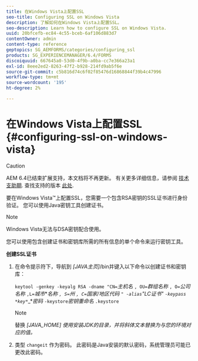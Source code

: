 ```yaml
---
title: 在Windows Vista上配置SSL
seo-title: Configuring SSL on Windows Vista
description: 了解如何在Windows Vista上配置SSL。
seo-description: Learn how to configure SSL on Windows Vista.
uuid: 20bfcefb-ec84-4c55-bceb-6af106d883d7
contentOwner: admin
content-type: reference
geptopics: SG_AEMFORMS/categories/configuring_ssl
products: SG_EXPERIENCEMANAGER/6.4/FORMS
discoiquuid: 667645a0-53d0-4f9b-a0ba-cc7e366a23a1
exl-id: 8eee2ed2-8263-47f2-b928-214fd9ab5f6e
source-git-commit: c5b816d74c6f02f85476d16868844f39b4c47996
workflow-type: tm+mt
source-wordcount: '195'
ht-degree: 2%

---
```


# 在Windows Vista上配置SSL {#configuring-ssl-on-windows-vista}

>[!CAUTION]
>
>AEM 6.4已结束扩展支持，本文档将不再更新。 有关更多详细信息，请参阅 [技术支助期](https://helpx.adobe.com/cn/support/programs/eol-matrix.html). 查找支持的版本 [此处](https://experienceleague.adobe.com/docs/).

要在Windows Vista™上配置SSL，您需要一个包含RSA密钥的SSL证书进行身份验证。 您可以使用Java密钥工具创建证书。

>[!NOTE]
>
>Windows Vista无法与DSA密钥配合使用。

您可以使用包含创建证书和密钥库所需的所有信息的单个命令来运行密钥工具。

**创建SSL证书**

1. 在命令提示符下，导航到 *[JAVA主页]*/bin并键入以下命令以创建证书和密钥库：

   `keytool -genkey -keyalg RSA -dname "CN=`*主机名* `, OU=`*群组名称* `, O=`*公司名称* `,L=`*城市******名称* `, S=`*州* `, C=`*国家/地区代码* `" -alias`*&quot;LC证书&quot;* `-keypass` `*key*`*_**密码* `-keystore`*密钥重命名* `.keystore`

   >[!NOTE]
   >
   >替换 *[JAVA_HOME] 使用安装JDK的目录，并将斜体文本替换为与您的环境对应的值。*

1. 类型 `changeit` 作为密码。 此密码是Java安装的默认密码，系统管理员可能已更改此密码。
